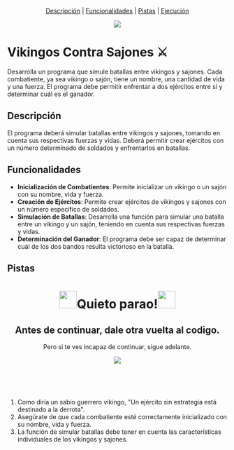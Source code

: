 <p align="center">
  <a href="#descripcion">Descripción</a> |
  <a href="#funcionalidades">Funcionalidades</a> |
  <a href="#pistas">Pistas</a> |
  <a href="#ejecucion">Ejecución</a>
</p>

<div align="center">
  <img src="https://media0.giphy.com/media/v1.Y2lkPTc5MGI3NjExa2Z1c3lzeW1ueHJqcXlxd2VlZjE2dnZmbHAxM242ZHJoaGsxM3V6OSZlcD12MV9pbnRlcm5hbF9naWZfYnlfaWQmY3Q9Zw/3W0vjXgLj4rg4/giphy.gif">
</div>

# Vikingos Contra Sajones ⚔️
Desarrolla un programa que simule batallas entre vikingos y sajones. Cada combatiente, ya sea vikingo o sajón, tiene un nombre, una cantidad de vida y una fuerza. El programa debe permitir enfrentar a dos ejércitos entre sí y determinar cuál es el ganador.

## Descripción
El programa deberá simular batallas entre vikingos y sajones, tomando en cuenta sus respectivas fuerzas y vidas. Deberá permitir crear ejércitos con un número determinado de soldados y enfrentarlos en batallas.

## Funcionalidades
- **Inicialización de Combatientes**: Permite inicializar un vikingo o un sajón con su nombre, vida y fuerza.
- **Creación de Ejércitos**: Permite crear ejércitos de vikingos y sajones con un número específico de soldados.
- **Simulación de Batallas**: Desarrolla una función para simular una batalla entre un vikingo y un sajón, teniendo en cuenta sus respectivas fuerzas y vidas.
- **Determinación del Ganador**: El programa debe ser capaz de determinar cuál de los dos bandos resulta victorioso en la batalla.

## Pistas
<div align="center">
  <h1 style="border-bottom: none;"><img src="https://emojicdn.elk.sh/🚨" style="width: 40px">Quieto parao!<img src="https://emojicdn.elk.sh/🚨" style="width: 40px"></h1>
  <h2>Antes de continuar, dale otra vuelta al codigo.</h2>
  <p>Pero si te ves incapaz de continuar, sigue adelante.</p>
  <img src="https://media3.giphy.com/media/v1.Y2lkPTc5MGI3NjExMHdodWx1ZXN1ZHUzODZhNmEwNWsyeDlvamw3MmEwZzZzaTl4bWxtdSZlcD12MV9pbnRlcm5hbF9naWZfYnlfaWQmY3Q9Zw/BwvJsVbOIwe8o/giphy.gif">
</div>

<br/><br/><br/>

1. Como diría un sabio guerrero vikingo, "Un ejército sin estrategia está destinado a la derrota".
2. Asegúrate de que cada combatiente esté correctamente inicializado con su nombre, vida y fuerza.
3. La función de simular batallas debe tener en cuenta las características individuales de los vikingos y sajones.
